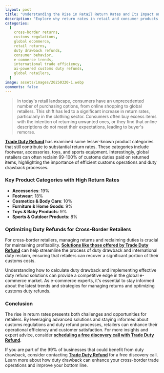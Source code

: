 ```yaml
---
layout: post
title: "Understanding the Rise in Retail Return Rates and Its Impact on Cross-Border Retailers"
description: "Explore why return rates in retail and consumer products are increasing, focusing on cross-border retailers and duty refund solutions. Learn about duty drawback and reclaiming duties."
categories:
  [
    cross-border returns,
    customs regulations,
    global ecommerce,
    retail returns,
    duty drawback refunds,
    consumer behavior,
    e-commerce trends,
    international trade efficiency,
    ai-powered customs duty refunds,
    global retailers,
  ]
image: assets/images/20250320-1.webp
comments: false
---
```


> In today's retail landscape, consumers have an unprecedented number of purchasing options, from online shopping to global retailers. This shift has led to a significant increase in return rates, particularly in the clothing sector. Consumers often buy excess items with the intention of returning unwanted ones, or they find that online descriptions do not meet their expectations, leading to buyer's remorse.

[**Trade Duty Refund**](https://tradedutyrefund.com?utm_source=Blog&utm_medium=Link&utm_campaign=20250320Article) has examined some lesser-known product categories that still contribute to substantial return rates. These categories include footwear, accessories, toys, and sports equipment. Interestingly, global retailers can often reclaim 99-100% of customs duties paid on returned items, highlighting the importance of efficient customs operations and duty drawback processes.

### Key Product Categories with High Return Rates

- **Accessories**: 19%
- **Footwear**: 18%
- **Cosmetics & Body Care**: 10%
- **Furniture & Home Goods**: 9%
- **Toys & Baby Products**: 9%
- **Sports & Outdoor Products**: 8%

### Optimizing Duty Refunds for Cross-Border Retailers

For cross-border retailers, managing returns and reclaiming duties is crucial for maintaining profitability. [**Solutions like those offered by Trade Duty Refund**](https://tradedutyrefund.com/this-is-TDR.html?utm_source=Blog&utm_medium=Link&utm_campaign=20250320Article) can help streamline the process of duty drawback and international duty reclaim, ensuring that retailers can recover a significant portion of their customs costs.

Understanding how to calculate duty drawback and implementing effective duty refund solutions can provide a competitive edge in the global e-commerce market. As e-commerce experts, it's essential to stay informed about the latest trends and strategies for managing returns and optimizing customs duty refunds.

### Conclusion

The rise in return rates presents both challenges and opportunities for retailers. By leveraging advanced solutions and staying informed about customs regulations and duty refund processes, retailers can enhance their operational efficiency and customer satisfaction. For more insights and expert advice, consider [**scheduling a free discovery call with Trade Duty Refund**](https://tradedutyrefund.com/make-an-appointment.html?utm_source=Blog&utm_medium=Link&utm_campaign=20250320Article).

If you are part of the 99% of businesses that could benefit from duty drawback, consider contacting [**Trade Duty Refund**](https://tradedutyrefund.com/make-an-appointment.html?utm_source=Blog&utm_medium=Link&utm_campaign=20250314Article) for a free discovery call. Learn more about how duty drawback can enhance your cross-border trade operations and improve your bottom line.
